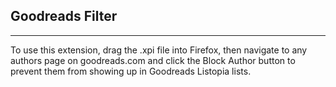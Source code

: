 ## Goodreads Filter
---
To use this extension, drag the .xpi file into Firefox, then navigate to any authors page on goodreads.com and click the Block Author button to prevent them from showing up in Goodreads Listopia lists.